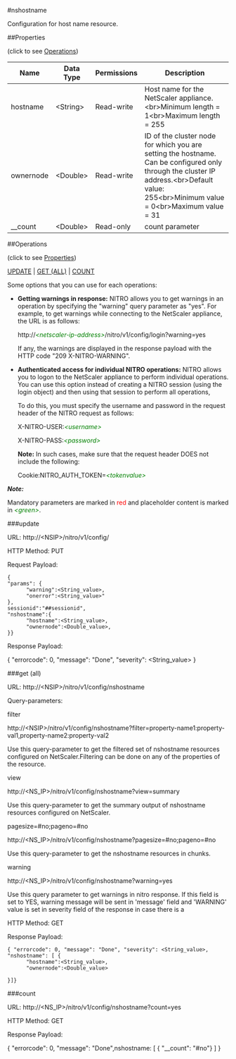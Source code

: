 #nshostname

Configuration for host name resource.


##Properties 
<span>(click to see [Operations](#operations))</span>


<table><thead><tr><th>Name</th><th> Data Type</th><th> Permissions</th><th>Description</th></tr></thead><tbody><tr><td>hostname</td><td>&lt;String></td><td>Read-write</td><td>Host name for the NetScaler appliance.&lt;br>Minimum length = 1&lt;br>Maximum length = 255</td><tr><tr><td>ownernode</td><td>&lt;Double></td><td>Read-write</td><td>ID of the cluster node for which you are setting the hostname. Can be configured only through the cluster IP address.&lt;br>Default value: 255&lt;br>Minimum value = 0&lt;br>Maximum value = 31</td><tr><tr><td>__count</td><td>&lt;Double></td><td>Read-only</td><td>count parameter</td><tr></tbody></table>
##Operations 
<span>(click to see [Properties](#properties))</span>


[UPDATE](#update) | [GET (ALL)](#get-(all)) | [COUNT](#count)


Some options that you can use for each operations:
<ul><li><p><b>Getting warnings in response:</b> NITRO allows you to get warnings in an operation by specifying the "warning" query parameter as "yes". For example, to get warnings while connecting to the NetScaler appliance, the URL is as follows:</p><p>http://<span style="color:green;font-style:italic;">&lt;netscaler-ip-address&gt;</span>/nitro/v1/config/login?warning=yes</p><p>If any, the warnings are displayed in the response payload with the HTTP code "209 X-NITRO-WARNING".</p></li><li><p><b>Authenticated access for individual NITRO operations:</b> NITRO allows you to logon to the NetScaler appliance to perform individual operations. You can use this option instead of creating a NITRO session (using the login object) and then using that session to perform all operations,</p><p>To do this, you must specify the username and password in the request header of the NITRO request as follows:</p><p>X-NITRO-USER:<span style="color:green;font-style:italic;">&lt;username&gt;</span></p><p>X-NITRO-PASS:<span style="color:green;font-style:italic;">&lt;password&gt;</span></p><p><b>Note:</b> In such cases, make sure that the request header DOES not include the following:</p><p>Cookie:NITRO_AUTH_TOKEN=<span style="color:green;font-style:italic;">&lt;tokenvalue&gt;</span></p></li></ul>



***Note:*** 
Mandatory parameters are marked in <span style="color:#FF0000;">red</span> and placeholder content is marked in <span style="color:green;font-style:italic">&lt;green&gt;</span>.

###update



URL: http://&lt;NSIP&gt;/nitro/v1/config/
HTTP Method: PUT
Request Payload: ```{"params": {      "warning":<String_value>,      "onerror":<String_value>"},sessionid":"##sessionid","nshostname":{      "hostname":<String_value>,      "ownernode":<Double_value>,}}```
Response Payload: 
{ "errorcode": 0, "message": "Done", "severity": <String_value> }


###get (all)



URL: http://&lt;NSIP&gt;/nitro/v1/config/nshostname
Query-parameters:
filter
http://&lt;NSIP&gt;/nitro/v1/config/nshostname?filter=property-name1:property-val1,property-name2:property-val2
Use this query-parameter to get the filtered set of nshostname resources configured on NetScaler.Filtering can be done on any of the properties of the resource.


view
http://&lt;NS_IP&gt;/nitro/v1/config/nshostname?view=summary
Use this query-parameter to get the summary output of nshostname resources configured on NetScaler.


pagesize=#no;pageno=#no
http://&lt;NS_IP&gt;/nitro/v1/config/nshostname?pagesize=#no;pageno=#no
Use this query-parameter to get the nshostname resources in chunks.


warning
http://&lt;NS_IP&gt;/nitro/v1/config/nshostname?warning=yes
Use this query parameter to get warnings in nitro response. If this field is set to YES, warning message will be sent in 'message' field and 'WARNING' value is set in severity field of the response in case there is a



HTTP Method: GET
Response Payload: ```{ "errorcode": 0, "message": "Done", "severity": <String_value>, "nshostname": [ {      "hostname":<String_value>,      "ownernode":<Double_value>}]}```



###count



URL: http://&lt;NS_IP&gt;/nitro/v1/config/nshostname?count=yes
HTTP Method: GET
Response Payload: 
{ "errorcode": 0, "message": "Done",nshostname: [ { "__count": "#no"} ] }



